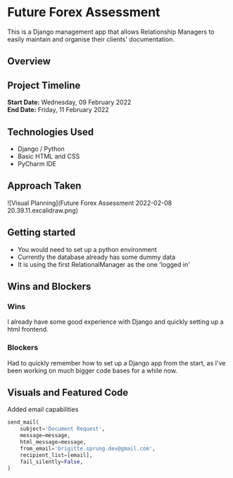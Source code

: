 # Future Forex Assessment
This is a Django management app that allows Relationship Managers to easily maintain
and organise their clients' documentation.


## Overview

## Project Timeline
**Start Date:** Wednesday, 09 February 2022 <br>
**End Date:** Friday, 11 February 2022

## Technologies Used
- Django / Python
- Basic HTML and CSS
- PyCharm IDE

## Approach Taken
![Visual Planning](Future Forex Assessment 2022-02-08 20.39.11.excalidraw.png)

## Getting started
- You would need to set up a python environment
- Currently the database already has some dummy data
- It is using the first RelationalManager as the one 'logged in'

## Wins and Blockers
### Wins
I already have some good experience with Django and quickly setting up a html frontend.

### Blockers
Had to quickly remember how to set up a Django app from the start, as I've been working on much bigger code bases
for a while now.

## Visuals and Featured Code
Added email capabilities
```python
send_mail(
    subject='Document Request',
    message=message,
    html_message=message,
    from_email='brigitte.sprung.dev@gmail.com',
    recipient_list=[email],
    fail_silently=False,
)
```